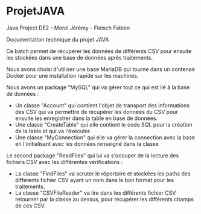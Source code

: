 # ProjetJAVA
Java Project DE2 - Morel Jérémy - Fleisch Fabien

Documentation technique du projet JAVA

Ce batch permet de récupérer les données de différents CSV pour ensuite les stockées dans une base de données après traitements.

Nous avons choisi d'utiliser une base MariaDB qui tourne dans un contenair Docker pour une installation rapide sur les machines.

Nous avons un package "MySQL" qui va gérer tout ce qui est lié à la base de données :
- Un classe "Account" qui contient l'objet de transport des informations des CSV qui va permettre de récupérer les données du CSV 
pour ensuite les enregistrer dans la table en base de données.
- Une classe "CreateTable" qui elle contient le code SQL pour la création de la table et qui va l'éxécuter.
- Une classe "MyConnection" qui elle va gérer la connection avec la base en l'initialisant avec les données renseigné dans la classe

Le second package "ReadFiles" qui lui va s'occuper de la lecture des fichiers CSV avec les différentes vérifications :
- La classe "FindFiles" va scruter le répertoire et stockées les paths des différents fichier CSV ayant un nom dans le bon format pour les traitements.
- La classe "CSVFileReader" va lire dans les différents fichier CSV retourner par la classe au dessus, pour récupérer les différents champs de ces CSV.
